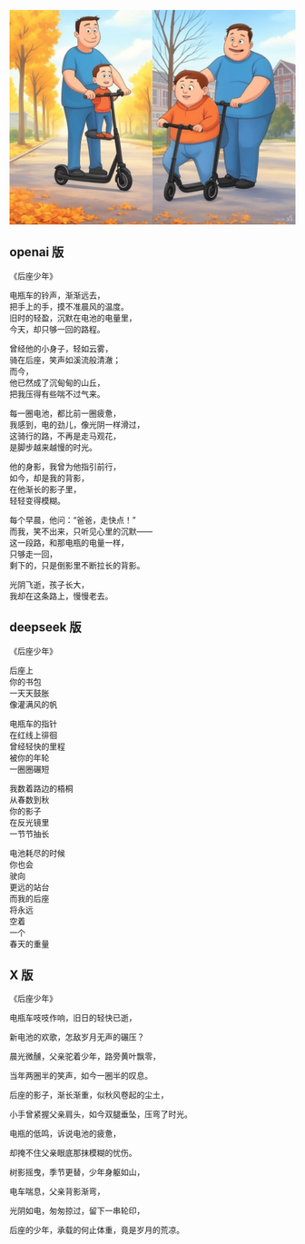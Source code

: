 ![alt text](img/1.jpg)

## openai 版

《后座少年》

电瓶车的铃声，渐渐远去，  
把手上的手，摸不准晨风的温度。  
旧时的轻盈，沉默在电池的电量里，  
今天，却只够一回的路程。

曾经他的小身子，轻如云雾，  
骑在后座，笑声如溪流般清澈；  
而今，  
他已然成了沉甸甸的山丘，  
把我压得有些喘不过气来。

每一圈电池，都比前一圈疲惫，  
我感到，电的劲儿，像光阴一样滑过，  
这骑行的路，不再是走马观花，  
是脚步越来越慢的时光。

他的身影，我曾为他指引前行，  
如今，却是我的背影，  
在他渐长的影子里，  
轻轻变得模糊。

每个早晨，他问：“爸爸，走快点！”  
而我，笑不出来，只听见心里的沉默——  
这一段路，和那电瓶的电量一样，  
只够走一回，  
剩下的，只是倒影里不断拉长的背影。

光阴飞逝，孩子长大，  
我却在这条路上，慢慢老去。

## deepseek 版

《后座少年》

后座上  
你的书包  
一天天鼓胀  
像灌满风的帆

电瓶车的指针  
在红线上徘徊  
曾经轻快的里程  
被你的年轮  
一圈圈碾短

我数着路边的梧桐  
从春数到秋  
你的影子  
在反光镜里  
一节节抽长

电池耗尽的时候  
你也会  
驶向  
更远的站台  
而我的后座  
将永远  
空着  
一个  
春天的重量

## X 版

《后座少年》

电瓶车吱吱作响，旧日的轻快已逝，

新电池的欢歌，怎敌岁月无声的碾压？

晨光微醺，父亲驼着少年，路旁黄叶飘零，

当年两圈半的笑声，如今一圈半的叹息。

后座的影子，渐长渐重，似秋风卷起的尘土，

小手曾紧握父亲肩头，如今双腿垂坠，压弯了时光。

电瓶的低鸣，诉说电池的疲惫，

却掩不住父亲眼底那抹模糊的忧伤。

树影摇曳，季节更替，少年身躯如山，

电车喘息，父亲背影渐弯，

光阴如电，匆匆掠过，留下一串轮印，

后座的少年，承载的何止体重，竟是岁月的荒凉。

